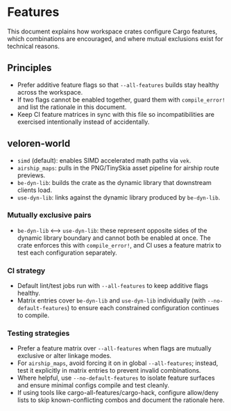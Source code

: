 # Features

This document explains how workspace crates configure Cargo features, which combinations are encouraged, and where mutual
exclusions exist for technical reasons.

## Principles

- Prefer additive feature flags so that `--all-features` builds stay healthy across the workspace.
- If two flags cannot be enabled together, guard them with `compile_error!` and list the rationale in this document.
- Keep CI feature matrices in sync with this file so incompatibilities are exercised intentionally instead of accidentally.

## veloren-world

- `simd` (default): enables SIMD accelerated math paths via `vek`.
- `airship_maps`: pulls in the PNG/TinySkia asset pipeline for airship route previews.
- `be-dyn-lib`: builds the crate as the dynamic library that downstream clients load.
- `use-dyn-lib`: links against the dynamic library produced by `be-dyn-lib`.

### Mutually exclusive pairs

- `be-dyn-lib` ⟷ `use-dyn-lib`: these represent opposite sides of the dynamic library boundary and cannot both be enabled at
  once. The crate enforces this with `compile_error!`, and CI uses a feature matrix to test each configuration separately.

### CI strategy

- Default lint/test jobs run with `--all-features` to keep additive flags healthy.
- Matrix entries cover `be-dyn-lib` and `use-dyn-lib` individually (with `--no-default-features`) to ensure each constrained
  configuration continues to compile.

### Testing strategies

- Prefer a feature matrix over `--all-features` when flags are mutually exclusive or alter linkage modes.
- For `airship_maps`, avoid forcing it on in global `--all-features`; instead, test it explicitly in matrix entries to prevent
  invalid combinations.
- Where helpful, use `--no-default-features` to isolate feature surfaces and ensure minimal configs compile and test cleanly.
- If using tools like cargo-all-features/cargo-hack, configure allow/deny lists to skip known-conflicting combos and document the
  rationale here.
